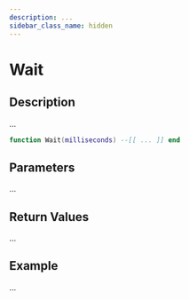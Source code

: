 ```yaml
---
description: ...
sidebar_class_name: hidden
---
```


# Wait

## Description

...

```lua
function Wait(milliseconds) --[[ ... ]] end
```

## Parameters

...

## Return Values

...

## Example

...


